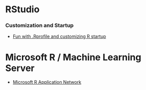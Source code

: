 # RStudio

### Customization and Startup

* [Fun with .Rprofile and customizing R startup](https://www.r-bloggers.com/fun-with-rprofile-and-customizing-r-startup/)

# Microsoft R / Machine Learning Server

* [Microsoft R Application Network](https://mran.microsoft.com/)
